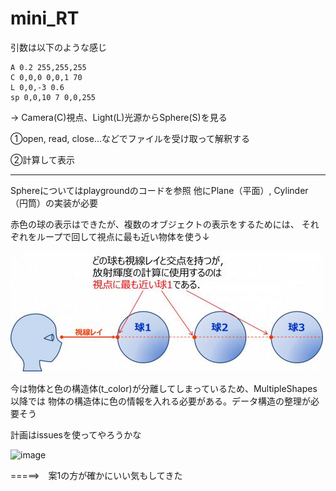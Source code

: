 # mini_RT

引数は以下のような感じ
```
A 0.2 255,255,255
C 0,0,0 0,0,1 70
L 0,0,-3 0.6
sp 0,0,10 7 0,0,255
```

-> Camera(C)視点、Light(L)光源からSphere(S)を見る

①open, read, close...などでファイルを受け取って解釈する

②計算して表示

---

Sphereについてはplaygroundのコードを参照
他にPlane（平面）, Cylinder（円筒）の実装が必要

赤色の球の表示はできたが、複数のオブジェクトの表示をするためには、
それぞれをループで回して視点に最も近い物体を使う↓

![alt text](image.png)

今は物体と色の構造体(t_color)が分離してしまっているため、MultipleShapes以降では
物体の構造体に色の情報を入れる必要がある。データ構造の整理が必要そう

計画はissuesを使ってやろうかな

<img width="831" alt="image" src="https://github.com/user-attachments/assets/4b733f28-8856-45fc-b147-a59a54414b9c" />


=====>　案1の方が確かにいい気もしてきた
